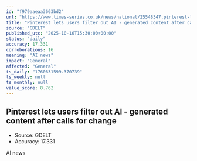 ```yaml
---
id: "f979aaeaa3663bd2"
url: "https://www.times-series.co.uk/news/national/25548347.pinterest-lets-users-filter-ai-generated-content-calls-change/"
title: "Pinterest lets users filter out AI - generated content after calls for change"
source: "GDELT"
published_utc: "2025-10-16T15:30:00+00:00"
status: "daily"
accuracy: 17.331
corroborations: 16
meaning: "AI news"
impact: "General"
affected: "General"
ts_daily: "1760631599.370739"
ts_weekly: null
ts_monthly: null
value_score: 8.762
---
```

## Pinterest lets users filter out AI - generated content after calls for change

- Source: GDELT
- Accuracy: 17.331

AI news
